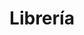 ---
title: "Librería"
url: /ciudad-autonoma-de-buenos-aires/libreria-famatina/
shop: material de oficina
---